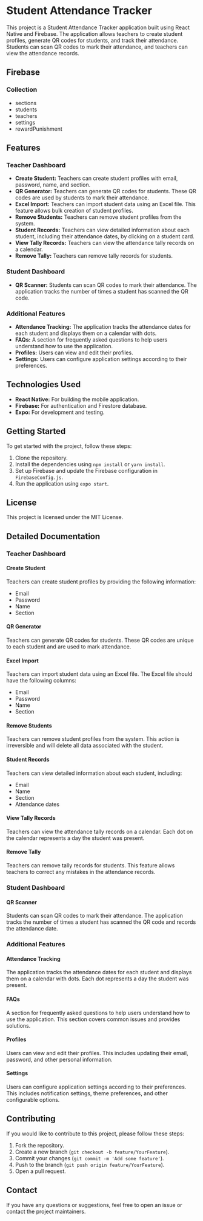 # Student Attendance Tracker

This project is a Student Attendance Tracker application built using React Native and Firebase. The application allows teachers to create student profiles, generate QR codes for students, and track their attendance. Students can scan QR codes to mark their attendance, and teachers can view the attendance records.

## Firebase

### Collection
- sections
- students
- teachers
- settings
 - rewardPunishment

## Features

### Teacher Dashboard

- **Create Student:** Teachers can create student profiles with email, password, name, and section.
- **QR Generator:** Teachers can generate QR codes for students. These QR codes are used by students to mark their attendance.
- **Excel Import:** Teachers can import student data using an Excel file. This feature allows bulk creation of student profiles.
- **Remove Students:** Teachers can remove student profiles from the system.
- **Student Records:** Teachers can view detailed information about each student, including their attendance dates, by clicking on a student card.
- **View Tally Records:** Teachers can view the attendance tally records on a calendar.
- **Remove Tally:** Teachers can remove tally records for students.

### Student Dashboard

- **QR Scanner:** Students can scan QR codes to mark their attendance. The application tracks the number of times a student has scanned the QR code.

### Additional Features

- **Attendance Tracking:** The application tracks the attendance dates for each student and displays them on a calendar with dots.
- **FAQs:** A section for frequently asked questions to help users understand how to use the application.
- **Profiles:** Users can view and edit their profiles.
- **Settings:** Users can configure application settings according to their preferences.

## Technologies Used

- **React Native:** For building the mobile application.
- **Firebase:** For authentication and Firestore database.
- **Expo:** For development and testing.

## Getting Started

To get started with the project, follow these steps:

1. Clone the repository.
2. Install the dependencies using `npm install` or `yarn install`.
3. Set up Firebase and update the Firebase configuration in `FirebaseConfig.js`.
4. Run the application using `expo start`.

## License

This project is licensed under the MIT License.

## Detailed Documentation

### Teacher Dashboard

#### Create Student

Teachers can create student profiles by providing the following information:
- Email
- Password
- Name
- Section

#### QR Generator

Teachers can generate QR codes for students. These QR codes are unique to each student and are used to mark attendance.

#### Excel Import

Teachers can import student data using an Excel file. The Excel file should have the following columns:
- Email
- Password
- Name
- Section

#### Remove Students

Teachers can remove student profiles from the system. This action is irreversible and will delete all data associated with the student.

#### Student Records

Teachers can view detailed information about each student, including:
- Email
- Name
- Section
- Attendance dates

#### View Tally Records

Teachers can view the attendance tally records on a calendar. Each dot on the calendar represents a day the student was present.

#### Remove Tally

Teachers can remove tally records for students. This feature allows teachers to correct any mistakes in the attendance records.

### Student Dashboard

#### QR Scanner

Students can scan QR codes to mark their attendance. The application tracks the number of times a student has scanned the QR code and records the attendance date.

### Additional Features

#### Attendance Tracking

The application tracks the attendance dates for each student and displays them on a calendar with dots. Each dot represents a day the student was present.

#### FAQs

A section for frequently asked questions to help users understand how to use the application. This section covers common issues and provides solutions.

#### Profiles

Users can view and edit their profiles. This includes updating their email, password, and other personal information.

#### Settings

Users can configure application settings according to their preferences. This includes notification settings, theme preferences, and other configurable options.

## Contributing

If you would like to contribute to this project, please follow these steps:

1. Fork the repository.
2. Create a new branch (`git checkout -b feature/YourFeature`).
3. Commit your changes (`git commit -m 'Add some feature'`).
4. Push to the branch (`git push origin feature/YourFeature`).
5. Open a pull request.

## Contact

If you have any questions or suggestions, feel free to open an issue or contact the project maintainers.